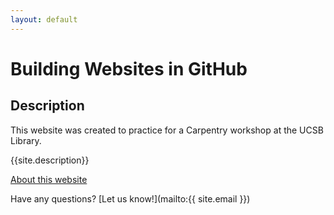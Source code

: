 ```yaml
---
layout: default
---
```


# Building Websites in GitHub

## Description
This website was created to practice for a Carpentry workshop at the UCSB Library.

{{site.description}}

[About this website](about)

Have any questions? [Let us know!](mailto:{{ site.email }})


